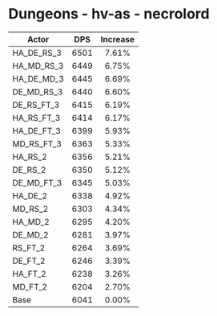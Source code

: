 # Dungeons - hv-as - necrolord
| Actor | DPS | Increase |
|---|:---:|:---:|
|HA_DE_RS_3|6501|7.61%|
|HA_MD_RS_3|6449|6.75%|
|HA_DE_MD_3|6445|6.69%|
|DE_MD_RS_3|6440|6.60%|
|DE_RS_FT_3|6415|6.19%|
|HA_RS_FT_3|6414|6.17%|
|HA_DE_FT_3|6399|5.93%|
|MD_RS_FT_3|6363|5.33%|
|HA_RS_2|6356|5.21%|
|DE_RS_2|6350|5.12%|
|DE_MD_FT_3|6345|5.03%|
|HA_DE_2|6338|4.92%|
|MD_RS_2|6303|4.34%|
|HA_MD_2|6295|4.20%|
|DE_MD_2|6281|3.97%|
|RS_FT_2|6264|3.69%|
|DE_FT_2|6246|3.39%|
|HA_FT_2|6238|3.26%|
|MD_FT_2|6204|2.70%|
|Base|6041|0.00%|
